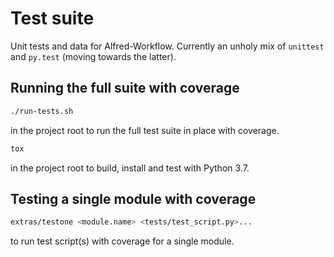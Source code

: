 
Test suite
==========

Unit tests and data for Alfred-Workflow. Currently an unholy mix of `unittest` and `py.test` (moving towards the latter).


Running the full suite with coverage
------------------------------------

```bash
./run-tests.sh
```
in the project root to run the full test suite in place with coverage.

```bash
tox
```
in the project root to build, install and test with Python 3.7.


Testing a single module with coverage
-------------------------------------

```bash
extras/testone <module.name> <tests/test_script.py>...
```

to run test script(s) with coverage for a single module.
